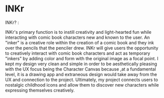 # INKr

INKr? :

INKr's primary function is to instill creativity and light-hearted fun while interacting with comic book characters new and known to the user.  An "inker" is a creative role within the creation of a comic book and they ink over the pencils that the penciler drew. INKr will give users the opportunity to creatively interact with comic book characters and act as temporary "inkers" by adding color and form with the original image as a focal point. I kept my design very clean and simple in order to be aesthetically pleasing with the UX focus being the Character Canvas because ,at a fundamental level, it is a drawing app and extraneous design would take away from the UX and connection to the project. Ultimately, my project connects users to nostalgic childhood icons and allow them to discover new characters while expressing themselves creatively. 




